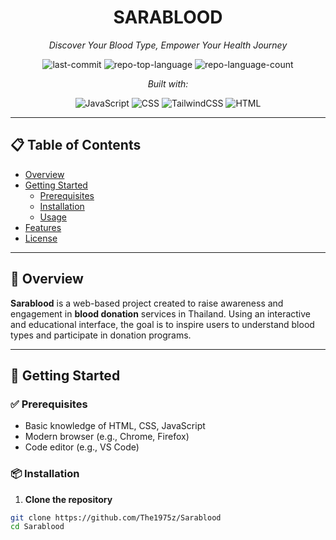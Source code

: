<div align="center">
  <h1>SARABLOOD</h1>
  <p><em>Discover Your Blood Type, Empower Your Health Journey</em></p>

  <img alt="last-commit" src="https://img.shields.io/github/last-commit/The1975z/Sarablood?style=flat&logo=git&logoColor=white&color=0080ff">
  <img alt="repo-top-language" src="https://img.shields.io/github/languages/top/The1975z/Sarablood?style=flat&color=0080ff">
  <img alt="repo-language-count" src="https://img.shields.io/github/languages/count/The1975z/Sarablood?style=flat&color=0080ff">

  <p><em>Built with:</em></p>
  <img alt="JavaScript" src="https://img.shields.io/badge/JavaScript-F7DF1E.svg?style=flat&logo=JavaScript&logoColor=black">
  <img alt="CSS" src="https://img.shields.io/badge/CSS-1572B6.svg?style=flat&logo=css3&logoColor=white">
  <img alt="TailwindCSS" src="https://img.shields.io/badge/TailwindCSS-38B2AC.svg?style=flat&logo=tailwindcss&logoColor=white">
  <img alt="HTML" src="https://img.shields.io/badge/HTML-E34F26.svg?style=flat&logo=html5&logoColor=white">
</div>

---

## 📋 Table of Contents

- [Overview](#overview)
- [Getting Started](#getting-started)
  - [Prerequisites](#prerequisites)
  - [Installation](#installation)
  - [Usage](#usage)
- [Features](#features)
- [License](#license)

---

## 📌 Overview

**Sarablood** is a web-based project created to raise awareness and engagement in **blood donation** services in Thailand. Using an interactive and educational interface, the goal is to inspire users to understand blood types and participate in donation programs.

---

## 🚀 Getting Started

### ✅ Prerequisites

- Basic knowledge of HTML, CSS, JavaScript
- Modern browser (e.g., Chrome, Firefox)
- Code editor (e.g., VS Code)

### 📦 Installation

1. **Clone the repository**

```bash
git clone https://github.com/The1975z/Sarablood
cd Sarablood
